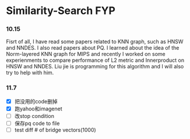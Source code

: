 # Similarity-Search FYP
### 10.15
Fisrt of all, I have read some papers related to KNN graph, such as HNSW and NNDES. I also read papers about PQ. I learned about the idea of the Norm-layered KNN graph for MIPS and recently I worked on some experienments to compare performance of L2 metric  and Innerproduct on HNSW and NNDES. Liu jie is programming for this algorithm and I will also try to help with him.

### 11.7
- [X] 把没用的code删掉
- [X] 跑yahoo和imagenet   
- [ ] 改stop condition
- [ ] 保存pq code to file
- [ ] test diff # of bridge vectors(1000)